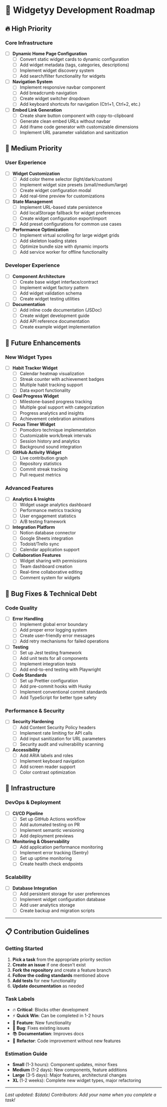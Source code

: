 # 🚀 Widgetyy Development Roadmap

## 🔥 High Priority

### Core Infrastructure

- [ ] **Dynamic Home Page Configuration**
  - [ ] Convert static widget cards to dynamic configuration
  - [ ] Add widget metadata (tags, categories, descriptions)
  - [ ] Implement widget discovery system
  - [ ] Add search/filter functionality for widgets

- [ ] **Navigation System**
  - [ ] Implement responsive navbar component
  - [ ] Add breadcrumb navigation
  - [ ] Create widget switcher dropdown
  - [ ] Add keyboard shortcuts for navigation (Ctrl+1, Ctrl+2, etc.)

- [ ] **Embed Link Generation**
  - [ ] Create share button component with copy-to-clipboard
  - [ ] Generate clean embed URLs without navbar
  - [ ] Add iframe code generator with customizable dimensions
  - [ ] Implement URL parameter validation and sanitization

## 🎯 Medium Priority

### User Experience

- [ ] **Widget Customization**
  - [ ] Add color theme selector (light/dark/custom)
  - [ ] Implement widget size presets (small/medium/large)
  - [ ] Create widget configuration modal
  - [ ] Add real-time preview for customizations

- [ ] **State Management**
  - [ ] Implement URL-based state persistence
  - [ ] Add localStorage fallback for widget preferences
  - [ ] Create widget configuration export/import
  - [ ] Add preset configurations for common use cases

- [ ] **Performance Optimization**
  - [ ] Implement virtual scrolling for large widget grids
  - [ ] Add skeleton loading states
  - [ ] Optimize bundle size with dynamic imports
  - [ ] Add service worker for offline functionality

### Developer Experience

- [ ] **Component Architecture**
  - [ ] Create base widget interface/contract
  - [ ] Implement widget factory pattern
  - [ ] Add widget validation schema
  - [ ] Create widget testing utilities

- [ ] **Documentation**
  - [ ] Add inline code documentation (JSDoc)
  - [ ] Create widget development guide
  - [ ] Add API reference documentation
  - [ ] Create example widget implementation

## 🚀 Future Enhancements

### New Widget Types

- [ ] **Habit Tracker Widget**
  - [ ] Calendar heatmap visualization
  - [ ] Streak counter with achievement badges
  - [ ] Multiple habit tracking support
  - [ ] Data export functionality

- [ ] **Goal Progress Widget**
  - [ ] Milestone-based progress tracking
  - [ ] Multiple goal support with categorization
  - [ ] Progress analytics and insights
  - [ ] Achievement celebration animations

- [ ] **Focus Timer Widget**
  - [ ] Pomodoro technique implementation
  - [ ] Customizable work/break intervals
  - [ ] Session history and analytics
  - [ ] Background sound integration

- [ ] **GitHub Activity Widget**
  - [ ] Live contribution graph
  - [ ] Repository statistics
  - [ ] Commit streak tracking
  - [ ] Pull request metrics

### Advanced Features

- [ ] **Analytics & Insights**
  - [ ] Widget usage analytics dashboard
  - [ ] Performance metrics tracking
  - [ ] User engagement statistics
  - [ ] A/B testing framework

- [ ] **Integration Platform**
  - [ ] Notion database connector
  - [ ] Google Sheets integration
  - [ ] Todoist/Trello sync
  - [ ] Calendar application support

- [ ] **Collaboration Features**
  - [ ] Widget sharing with permissions
  - [ ] Team dashboard creation
  - [ ] Real-time collaborative editing
  - [ ] Comment system for widgets

## 🐛 Bug Fixes & Technical Debt

### Code Quality

- [ ] **Error Handling**
  - [ ] Implement global error boundary
  - [ ] Add proper error logging system
  - [ ] Create user-friendly error messages
  - [ ] Add retry mechanisms for failed operations

- [ ] **Testing**
  - [ ] Set up Jest testing framework
  - [ ] Add unit tests for all components
  - [ ] Implement integration tests
  - [ ] Add end-to-end testing with Playwright

- [ ] **Code Standards**
  - [ ] Set up Prettier configuration
  - [ ] Add pre-commit hooks with Husky
  - [ ] Implement conventional commit standards
  - [ ] Add TypeScript for better type safety

### Performance & Security

- [ ] **Security Hardening**
  - [ ] Add Content Security Policy headers
  - [ ] Implement rate limiting for API calls
  - [ ] Add input sanitization for URL parameters
  - [ ] Security audit and vulnerability scanning

- [ ] **Accessibility**
  - [ ] Add ARIA labels and roles
  - [ ] Implement keyboard navigation
  - [ ] Add screen reader support
  - [ ] Color contrast optimization

## 🔧 Infrastructure

### DevOps & Deployment

- [ ] **CI/CD Pipeline**
  - [ ] Set up GitHub Actions workflow
  - [ ] Add automated testing on PR
  - [ ] Implement semantic versioning
  - [ ] Add deployment previews

- [ ] **Monitoring & Observability**
  - [ ] Add application performance monitoring
  - [ ] Implement error tracking (Sentry)
  - [ ] Set up uptime monitoring
  - [ ] Create health check endpoints

### Scalability

- [ ] **Database Integration**
  - [ ] Add persistent storage for user preferences
  - [ ] Implement widget configuration database
  - [ ] Add user analytics storage
  - [ ] Create backup and migration scripts

---

## 📋 Contribution Guidelines

### Getting Started

1. **Pick a task** from the appropriate priority section
2. **Create an issue** if one doesn't exist
3. **Fork the repository** and create a feature branch
4. **Follow the coding standards** mentioned above
5. **Add tests** for new functionality
6. **Update documentation** as needed

### Task Labels

- 🔥 **Critical**: Blocks other development
- ⚡ **Quick Win**: Can be completed in 1-2 hours
- 🎯 **Feature**: New functionality
- 🐛 **Bug**: Fixes existing issues
- 📚 **Documentation**: Improves docs
- 🔧 **Refactor**: Code improvement without new features

### Estimation Guide

- **Small** (1-3 hours): Component updates, minor fixes
- **Medium** (1-2 days): New components, feature additions
- **Large** (3-5 days): Major features, architectural changes
- **XL** (1-2 weeks): Complete new widget types, major refactoring

---

*Last updated: $(date)*
*Contributors: Add your name when you complete a task!*
